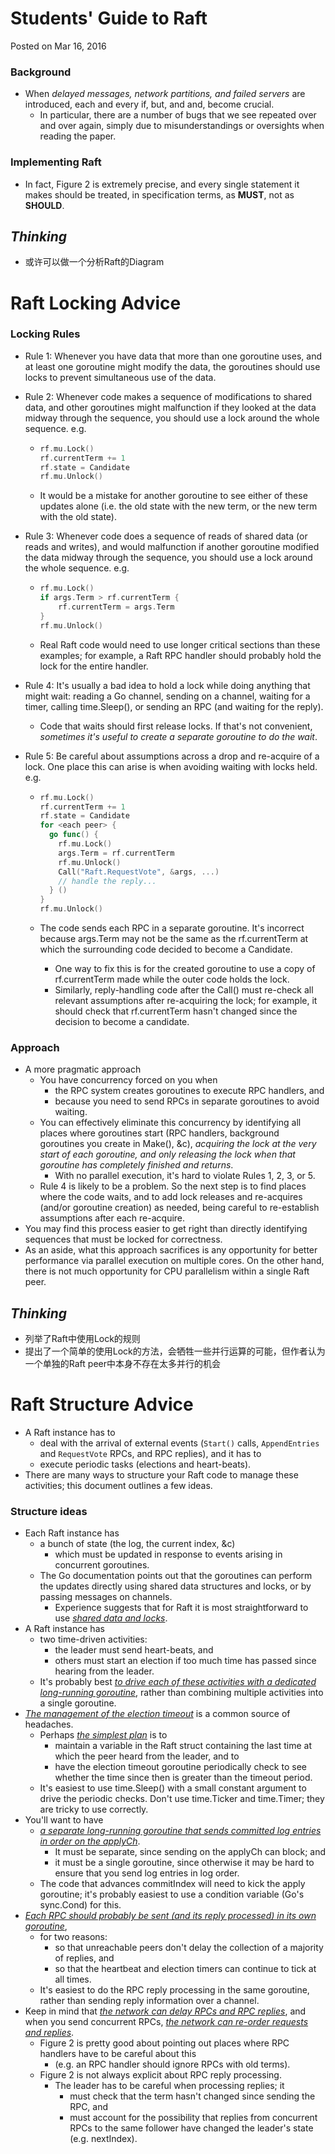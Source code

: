 # Students' Guide to Raft

Posted on Mar 16, 2016

### Background

- When *delayed messages, network partitions, and failed servers* are introduced, each and every if, but, and and, become crucial. 
  - In particular, there are a number of bugs that we see repeated over and over again, simply due to misunderstandings or oversights when reading the paper.

### Implementing Raft

- In fact, Figure 2 is extremely precise, and every single statement it makes should be treated, in specification terms, as **MUST**, not as **SHOULD**.



## *Thinking*

- 或许可以做一个分析Raft的Diagram



# Raft Locking Advice

### Locking Rules

- Rule 1: Whenever you have data that more than one goroutine uses, and at least one goroutine might modify the data, the goroutines should use locks to prevent simultaneous use of the data.

- Rule 2: Whenever code makes a sequence of modifications to shared data, and other goroutines might malfunction if they looked at the data midway through the sequence, you should use a lock around the whole sequence. e.g.

  - ```go
    rf.mu.Lock()
    rf.currentTerm += 1
    rf.state = Candidate
    rf.mu.Unlock()
    ```

  - It would be a mistake for another goroutine to see either of these updates alone (i.e. the old state with the new term, or the new term with the old state).

- Rule 3: Whenever code does a sequence of reads of shared data (or reads and writes), and would malfunction if another goroutine modified the data midway through the sequence, you should use a lock around the whole sequence. e.g.

  - ```go
    rf.mu.Lock()
    if args.Term > rf.currentTerm {
    	rf.currentTerm = args.Term
    }
    rf.mu.Unlock()
    ```

  - Real Raft code would need to use longer critical sections than these examples; for example, a Raft RPC handler should probably hold the lock for the entire handler.

- Rule 4: It's usually a bad idea to hold a lock while doing anything that might wait: reading a Go channel, sending on a channel, waiting for a timer, calling time.Sleep(), or sending an RPC (and waiting for the reply).

  - Code that waits should first release locks. If that's not convenient, *sometimes it's useful to create a separate goroutine to do the wait*.

- Rule 5: Be careful about assumptions across a drop and re-acquire of a lock. One place this can arise is when avoiding waiting with locks held. e.g.

  - ```go
    rf.mu.Lock()
    rf.currentTerm += 1
    rf.state = Candidate
    for <each peer> {
      go func() {
        rf.mu.Lock()
        args.Term = rf.currentTerm
        rf.mu.Unlock()
        Call("Raft.RequestVote", &args, ...)
        // handle the reply...
      } ()
    }
    rf.mu.Unlock()
    ```

  - The code sends each RPC in a separate goroutine. It's incorrect because args.Term may not be the same as the rf.currentTerm at which the surrounding code decided to become a Candidate.

    - One way to fix this is for the created goroutine to use a copy of rf.currentTerm made while the outer code holds the lock.
    - Similarly, reply-handling code after the Call() must re-check all relevant assumptions after re-acquiring the lock; for example, it should check that rf.currentTerm hasn't changed since the decision to become a candidate.

### Approach

- A more pragmatic approach
  - You have concurrency forced on you when 
    - the RPC system creates goroutines to execute RPC handlers, and 
    - because you need to send RPCs in separate goroutines to avoid waiting.
  - You can effectively eliminate this concurrency by identifying all places where goroutines start (RPC handlers, background goroutines you create in Make(), &c), *acquiring the lock at the very start of each goroutine, and only releasing the lock when that goroutine has completely finished and returns*.
    - With no parallel execution, it's hard to violate Rules 1, 2, 3, or 5.
  - Rule 4 is likely to be a problem. So the next step is to find places where the code waits, and to add lock releases and re-acquires (and/or goroutine creation) as needed, being careful to re-establish assumptions after each re-acquire.
- You may find this process easier to get right than directly identifying sequences that must be locked for correctness.
- As an aside, what this approach sacrifices is any opportunity for better performance via parallel execution on multiple cores. On the other hand, there is not much opportunity for CPU parallelism within a single Raft peer.

## *Thinking*

- 列举了Raft中使用Lock的规则
- 提出了一个简单的使用Lock的方法，会牺牲一些并行运算的可能，但作者认为一个单独的Raft peer中本身不存在太多并行的机会



# Raft Structure Advice

- A Raft instance has to 
  - deal with the arrival of external events (`Start()` calls, `AppendEntries` and `RequestVote` RPCs, and RPC replies), and it has to 
  - execute periodic tasks (elections and heart-beats). 
- There are many ways to structure your Raft code to manage these activities; this document outlines a few ideas.

### Structure ideas

- Each Raft instance has 
  - a bunch of state (the log, the current index, &c) 
    - which must be updated in response to events arising in concurrent goroutines. 
  - The Go documentation points out that the goroutines can perform the updates directly using shared data structures and locks, or by passing messages on channels. 
    - Experience suggests that for Raft it is most straightforward to use *<u>shared data and locks</u>*.
- A Raft instance has 
  - two time-driven activities: 
    - the leader must send heart-beats, and 
    - others must start an election if too much time has passed since hearing from the leader. 
  - It's probably best *<u>to drive each of these activities with a dedicated long-running goroutine</u>*, rather than combining multiple activities into a single goroutine.
- <u>*The management of the election timeout*</u> is a common source of headaches. 
  - Perhaps <u>*the simplest plan*</u> is to 
    - maintain a variable in the Raft struct containing the last time at which the peer heard from the leader, and to 
    - have the election timeout goroutine periodically check to see whether the time since then is greater than the timeout period. 
  - It's easiest to use time.Sleep() with a small constant argument to drive the periodic checks. Don't use time.Ticker and time.Timer; they are tricky to use correctly.
- You'll want to have 
  - <u>*a separate long-running goroutine that sends committed log entries in order on the applyCh*</u>. 
    - It must be separate, since sending on the applyCh can block; and 
    - it must be a single goroutine, since otherwise it may be hard to ensure that you send log entries in log order. 
  - The code that advances commitIndex will need to kick the apply goroutine; it's probably easiest to use a condition variable (Go's sync.Cond) for this.
- <u>*Each RPC should probably be sent (and its reply processed) in its own goroutine*</u>, 
  - for two reasons: 
    - so that unreachable peers don't delay the collection of a majority of replies, and 
    - so that the heartbeat and election timers can continue to tick at all times. 
  - It's easiest to do the RPC reply processing in the same goroutine, rather than sending reply information over a channel.
- Keep in mind that <u>*the network can delay RPCs and RPC replies*</u>, and when you send concurrent RPCs, <u>*the network can re-order requests and replies*</u>. 
  - Figure 2 is pretty good about pointing out places where RPC handlers have to be careful about this 
    - (e.g. an RPC handler should ignore RPCs with old terms). 
  - Figure 2 is not always explicit about RPC reply processing. 
    - The leader has to be careful when processing replies; it 
      - must check that the term hasn't changed since sending the RPC, and 
      - must account for the possibility that replies from concurrent RPCs to the same follower have changed the leader's state (e.g. nextIndex).















































